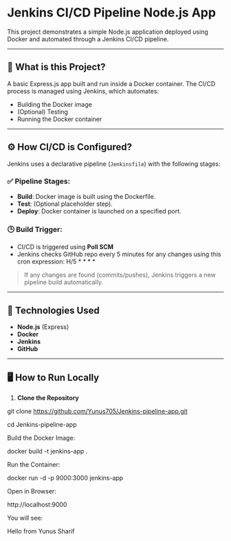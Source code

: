 # Jenkins CI/CD Pipeline Node.js App

This project demonstrates a simple Node.js application deployed using Docker and automated through a Jenkins CI/CD pipeline.

---

## 📌 What is this Project?

A basic Express.js app built and run inside a Docker container. The CI/CD process is managed using Jenkins, which automates:
- Building the Docker image
- (Optional) Testing
- Running the Docker container

---

## ⚙️ How CI/CD is Configured?

Jenkins uses a declarative pipeline (`Jenkinsfile`) with the following stages:

### ✅ Pipeline Stages:
- **Build**: Docker image is built using the Dockerfile.
- **Test**: (Optional placeholder step).
- **Deploy**: Docker container is launched on a specified port.

### 🕒 Build Trigger:
- CI/CD is triggered using **Poll SCM**
- Jenkins checks GitHub repo every 5 minutes for any changes using this cron expression:
   H/5 * * * *

> If any changes are found (commits/pushes), Jenkins triggers a new pipeline build automatically.

---

## 🧰 Technologies Used

- **Node.js** (Express)
- **Docker**
- **Jenkins**
- **GitHub**

---

## 🖥️ How to Run Locally

1. **Clone the Repository**

git clone https://github.com/Yunus705/Jenkins-pipeline-app.git

cd Jenkins-pipeline-app

Build the Docker Image:

docker build -t jenkins-app .

Run the Container:

docker run -d -p 9000:3000 jenkins-app

Open in Browser:

http://localhost:9000

You will see:

Hello from Yunus Sharif
